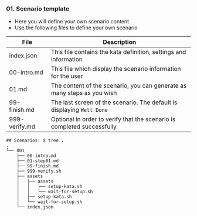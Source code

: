 ### 01. Scenario template

- Here you will define your own scenario content
- Use the following files to define your own scenario

| File          | Description                                                             |
| ------------- | ----------------------------------------------------------------------- |
| index.json    | This file contains the kata definition, settings and information        |
| 00-intro.md   | This file which display the scenario information for the user           |
| 01.md         | The content of the scenario, you can generate as many steps as you wish |
| 99-finish.md  | The last screen of the scenario. The default is displaying `Well Done`  |
| 999-verify.md | Optional in order to verify that the scenario is completed successfully |

```text
## Scenarios: $ tree .
.
└── 001
    ├── 00-intro.md
    ├── 01-step01.md
    ├── 99-finish.md
    ├── 999-verify.sh
    ├── assets
    │   ├── assets
    │   │   ├── setup-kata.sh
    │   │   └── wait-for-setup.sh
    │   ├── setup-kata.sh
    │   └── wait-for-setup.sh
    └── index.json
```